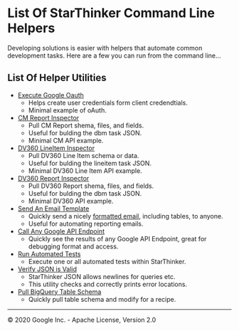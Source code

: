 # List Of StarThinker Command Line Helpers

Developing solutions is easier with helpers that automate common development tasks. Here are a few you can run from the command line...

## List Of Helper Utilities

- [Execute Google Oauth](../starthinker/auth/helper.py) 
  - Helps create user credentials form client credendtials.
  - Minimal example of oAuth.
- [CM Report Inspector](../starthinker/task/dcm/helper.py) 
  - Pull CM Report shema, files, and fields.
  -  Useful for bulding the dbm task JSON.
  - Minimal CM API example.
- [DV360 LineItem Inspector](../starthinker/task/lineitem/helper.py) 
  - Pull DV360 Line Item schema or data.
  -  Useful for bulding the lineitem task JSON.
  - Minimal DV360 Line Item API example.
- [DV360 Report Inspector](../starthinker/task/dbm/helper.py) 
  - Pull DV360 Report shema, files, and fields.
  -  Useful for bulding the dbm task JSON.
  - Minimal DV360 API example.
- [Send An Email Template](../starthinker/task/newsletter/helper.py) 
  - Quickly send a nicely [formatted email](../starthinker/util/email/template.py), including tables, to anyone.
  - Useful for automating reporting emails.
- [Call Any Google API Endpoint](../starthinker/task/google_api/helper.py) 
  - Quickly see the results of any Google API Endpoint, great for debugging format and access.
- [Run Automated Tests](../tests/helper.py) 
  - Execute one or all automated tests within StarThinker.
- [Verify JSON is Valid](../scripts/helper.py) 
  - StarThinker JSON allows newlines for queries etc.
  - This utility checks and correctly prints error locations.
- [Pull BigQuery Table Schema](../starthinker/task/bigquery/helper.py) 
  - Quickly pull table schema and modify for a recipe.


---
&copy; 2020 Google Inc. - Apache License, Version 2.0
